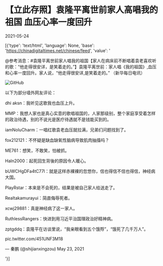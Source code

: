 # 【立此存照】袁隆平离世前家人高唱我的祖国 血压心率一度回升

2021-05-24

[{'type': 'text/html', 'language': None, 'base': 'https://chinadigitaltimes.net/chinese/feed', 'value': '

@参考消息：#袁隆平离世前家人唱我的祖国【家人在病床前不断唱着袁老喜欢听的歌：“他走得很安详，是笑着走的。”】袁隆平离世前：家人唱《我的祖国》,血压和心率一度回升。家人说，“他走得很安详,是笑着走的。” （新华每日电讯）



![GitHub](https://chinadigitaltimes.net/chinese/files/2021/05/image-1621855258041.png)



以下为部分墙外网友评论：



dhi aksn：我听见这歌我也血压上升。

MMP：我想人家也是真心实意的歌唱祖国的，人家那级别，整个家庭享受着怎样的政治待遇，别的不说光是医疗待遇就不是钱能买到的。

iamNoluCharm：一唱红歌袁老血压就拉满，兄弟们问题找到了。

fox212121：不怀疑是缺血缺氧性脑病导致肌肉抽搐吗？

ME761：想笑，不敢笑，怕被抓。

Haln2000：起死回生背後的原因令人暖心。

bUWCHgDFa4tC77l：就是这样赤裸裸的忽悠你，信也得信不信也得信，神经病大国。

PlayRstar：本来是不会死的，结果是被自己家人给送走了。

Realtakamurayui：简直侮辱死者。

xcwj29881：真是神经病了这一家人。

RuthlessRangers：快进到用习近平治国理政治好精神病。

zptgddq：袁隆平在访谈里说，“我亲眼看到五个饿殍”，“饿死了几千万人”。





pic.twitter.com/451UNF3M18

&mdash; 秦鹏 (@shijianxingzou) May 23, 2021

'}]